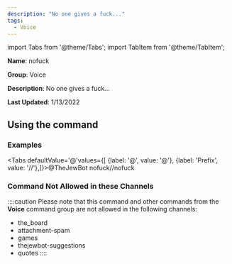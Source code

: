 ```yaml
---
description: "No one gives a fuck..."
tags:
  - Voice
---
```

import Tabs from '@theme/Tabs';
import TabItem from '@theme/TabItem';

**Name**: nofuck

**Group**: Voice

**Description**: No one gives a fuck...

**Last Updated**: 1/13/2022

## Using the command

### Examples
<Tabs defaultValue='@'values={[ {label: '@', value: '@'}, {label: 'Prefix', value: '//'},]}><TabItem value='@'>@TheJewBot nofuck</TabItem><TabItem value='//'>//nofuck</TabItem></Tabs>

### Command Not Allowed in these Channels
::::caution Please note that this command and other commands from the **Voice** command group are not allowed in the following channels:
- the_board
- attachment-spam
- games
- thejewbot-suggestions
- quotes
::::